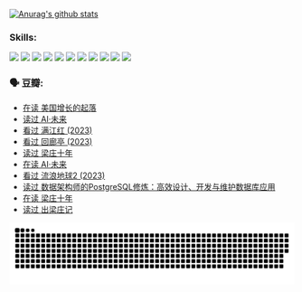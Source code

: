 
[![Anurag's github stats](https://github-readme-stats.vercel.app/api?username=w940853815)](https://github.com/anuraghazra/github-readme-stats)

### Skills:

<code><img height="32" src="https://cdn.jsdelivr.net/npm/simple-icons@v5/icons/python.svg"></code>
<code><img height="32" src="https://cdn.jsdelivr.net/npm/simple-icons@v5/icons/javascript.svg"></code>
<code><img height="32" src="https://cdn.jsdelivr.net/npm/simple-icons@v5/icons/django.svg"></code>
<code><img height="32" src="https://cdn.jsdelivr.net/npm/simple-icons@v5/icons/flask.svg"></code>
<code><img height="32" src="https://cdn.jsdelivr.net/npm/simple-icons@v5/icons/vuetify.svg"></code>
<code><img height="32" src="https://cdn.jsdelivr.net/npm/simple-icons@v5/icons/git.svg"></code>
<code><img height="32" src="https://cdn.jsdelivr.net/npm/simple-icons@v5/icons/docker.svg"></code>
<code><img height="32" src="https://cdn.jsdelivr.net/npm/simple-icons@v5/icons/postgresql.svg"></code>
<code><img height="32" src="https://cdn.jsdelivr.net/npm/simple-icons@v5/icons/elasticsearch.svg"></code>
<code><img height="32" src="https://cdn.jsdelivr.net/npm/simple-icons@v5/icons/macos.svg"></code>
<code><img height="32" src="https://cdn.jsdelivr.net/npm/simple-icons@v5/icons/linux.svg"></code>

### 🗣 豆瓣:

<!-- DOUBAN-ACTIVITIES:START -->
- [在读 美国增长的起落](https://www.douban.com/people/136069238/status/4220055912/?_i=83087296)
- [读过 AI·未来](https://www.douban.com/people/136069238/status/4220054171/?_i=83087296)
- [看过 满江红‎ (2023)](https://www.douban.com/people/136069238/status/4219146433/?_i=83087296)
- [看过 回廊亭‎ (2023)](https://www.douban.com/people/136069238/status/4215992758/?_i=83087296)
- [读过 梁庄十年](https://www.douban.com/people/136069238/status/4206664969/?_i=83087296)
- [在读 AI·未来](https://www.douban.com/people/136069238/status/4206653520/?_i=83087296)
- [看过 流浪地球2‎ (2023)](https://www.douban.com/people/136069238/status/4199558549/?_i=83087296)
- [读过 数据架构师的PostgreSQL修炼：高效设计、开发与维护数据库应用](https://www.douban.com/people/136069238/status/4199451104/?_i=83087296)
- [在读 梁庄十年](https://www.douban.com/people/136069238/status/4198822794/?_i=83087296)
- [读过 出梁庄记](https://www.douban.com/people/136069238/status/4198821001/?_i=83087296)
<!-- DOUBAN-ACTIVITIES:END -->


![Snake animation](https://raw.githubusercontent.com/w940853815/w940853815/output/github-contribution-grid-snake.svg)

<!--
**w940853815/w940853815** is a ✨ _special_ ✨ repository because its `README.md` (this file) appears on your GitHub profile.

Here are some ideas to get you started:

- 🔭 I’m currently working on ...
- 🌱 I’m currently learning ...
- 👯 I’m looking to collaborate on ...
- 🤔 I’m looking for help with ...
- 💬 Ask me about ...
- 📫 How to reach me: ...
- 😄 Pronouns: ...
- ⚡ Fun fact: ...
-->
